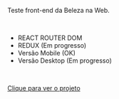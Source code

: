 Teste front-end da Beleza na Web.

<br/>
<ul>
  <li>REACT ROUTER DOM</li>
  <li>REDUX (Em progresso)</li>
  <li>Versão Mobile (OK)</li>
  <li>Versão Desktop (Em progresso)</li>
</ul>
  


<br/>

[Clique para ver o projeto](https://test-front.vercel.app)
